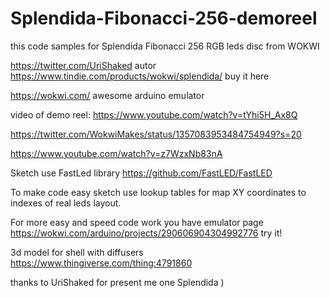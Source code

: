 # Splendida-Fibonacci-256-demoreel

this code samples for Splendida Fibonacci 256 RGB leds disc from WOKWI

https://twitter.com/UriShaked autor  
https://www.tindie.com/products/wokwi/splendida/  buy it here

https://wokwi.com/ awesome arduino emulator

video of demo reel:
https://www.youtube.com/watch?v=tYhi5H_Ax8Q 

https://twitter.com/WokwiMakes/status/1357083953484754949?s=20 

https://www.youtube.com/watch?v=z7WzxNb83nA

Sketch use FastLed library https://github.com/FastLED/FastLED 

To make code easy sketch use lookup tables for map XY coordinates to indexes of real leds layout. 

For more easy and speed code work you have emulator page https://wokwi.com/arduino/projects/290606904304992776 try it!

3d model for shell with diffusers https://www.thingiverse.com/thing:4791860 

thanks to UriShaked for present me one Splendida )
